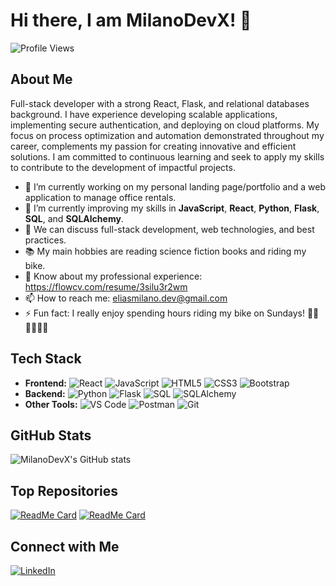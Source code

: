 # Hi there, I am MilanoDevX! 👋

![Profile Views](https://komarev.com/ghpvc/?username=MilanoDevX&color=blue)

## About Me

Full-stack developer with a strong React, Flask, and relational databases background. I have experience developing scalable applications, implementing secure authentication, and deploying on cloud platforms. My focus on process optimization and automation demonstrated throughout my career, complements my passion for creating innovative and efficient solutions. I am committed to continuous learning and seek to apply my skills to contribute to the development of impactful projects. 

- 🔭 I’m currently working on my personal landing page/portfolio and a web application to manage office rentals. 
- 🌱 I’m currently improving my skills in **JavaScript**, **React**, **Python**, **Flask**, **SQL**, and **SQLAlchemy**.
- 💬 We can discuss full-stack development, web technologies, and best practices.
- 📚 My main hobbies are reading science fiction books and riding my bike.
- 📄 Know about my professional experience: https://flowcv.com/resume/3silu3r2wm
- 📫 How to reach me: eliasmilano.dev@gmail.com
- ⚡ Fun fact: I really enjoy spending hours riding my bike on Sundays! 🚴‍♂️🚴‍♂️🚴‍♂️

## Tech Stack

- **Frontend:** ![React](https://img.shields.io/badge/-React-61DAFB?style=flat-square&logo=react&logoColor=white) ![JavaScript](https://img.shields.io/badge/-JavaScript-F7DF1E?style=flat-square&logo=javascript&logoColor=black) ![HTML5](https://img.shields.io/badge/-HTML5-E34F26?style=flat-square&logo=html5&logoColor=white) ![CSS3](https://img.shields.io/badge/-CSS3-1572B6?style=flat-square&logo=css3&logoColor=white) ![Bootstrap](https://img.shields.io/badge/-Bootstrap-563D7C?style=flat-square&logo=bootstrap&logoColor=white)
- **Backend:** ![Python](https://img.shields.io/badge/-Python-3776AB?style=flat-square&logo=python&logoColor=white) ![Flask](https://img.shields.io/badge/-Flask-000000?style=flat-square&logo=flask&logoColor=white) ![SQL](https://img.shields.io/badge/-SQL-4479A1?style=flat-square&logo=sqlite&logoColor=white) ![SQLAlchemy](https://img.shields.io/badge/-SQLAlchemy-66A6D9?style=flat-square&logo=sqlalchemy&logoColor=white)
- **Other Tools:** ![VS Code](https://img.shields.io/badge/-VS%20Code-007ACC?style=flat-square&logo=visual-studio-code&logoColor=white) ![Postman](https://img.shields.io/badge/-Postman-FF6C37?style=flat-square&logo=postman&logoColor=white) ![Git](https://img.shields.io/badge/-Git-F05032?style=flat-square&logo=git&logoColor=white)
<!-- **DevOps:** ![Docker](https://img.shields.io/badge/-Docker-2496ED?style=flat-square&logo=docker&logoColor=white) ![GitHub Actions](https://img.shields.io/badge/-GitHub%20Actions-2088FF?style=flat-square&logo=github-actions&logoColor=white) -->

## GitHub Stats
<!-- ![MilanoDevX's GitHub stats](https://github-readme-stats.vercel.app/api?username=MilanoDevX&show_icons=true&theme=radical) -->
![MilanoDevX's GitHub stats](https://github-readme-stats.vercel.app/api?username=MilanoDevX&show_icons=true&theme=radical&year=2025)

## Top Repositories

[![ReadMe Card](https://github-readme-stats.vercel.app/api/pin/?username=MilanoDevX&repo=Espacio-Novem&theme=radical)](https://github.com/MilanoDevX/Espacio-Novem)
[![ReadMe Card](https://github-readme-stats.vercel.app/api/pin/?username=MilanoDevX&repo=AndaFood&theme=radical)](https://github.com/MilanoDevX/AndaFood)


## Connect with Me

[![LinkedIn](https://img.shields.io/badge/-LinkedIn-0077B5?style=flat-square&logo=linkedin&logoColor=white)](https://www.linkedin.com/in/elias-milano/)

